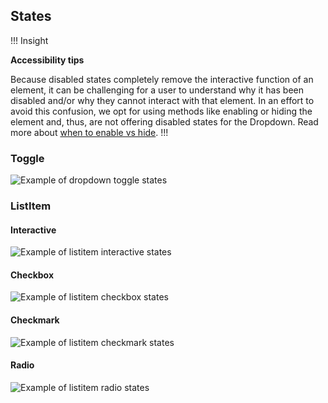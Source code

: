 ## States

!!! Insight

**Accessibility tips**

Because disabled states completely remove the interactive function of an element, it can be challenging for a user to understand why it has been disabled and/or why they cannot interact with that element. In an effort to avoid this confusion, we opt for using methods like enabling or hiding the element and, thus, are not offering disabled states for the Dropdown. Read more about [when to enable vs hide](/patterns/disabled-patterns).
!!!

### Toggle

![Example of dropdown toggle states](/assets/components/dropdown/dropdown-toggle-states.png)

### ListItem

#### Interactive
![Example of listitem interactive states](/assets/components/dropdown/dropdown-listitem-interactive-states.png)

#### Checkbox
![Example of listitem checkbox states](/assets/components/dropdown/dropdown-listitem-checkbox-states.png)

#### Checkmark
![Example of listitem checkmark states](/assets/components/dropdown/dropdown-listitem-checkmark-states.png)

#### Radio
![Example of listitem radio states](/assets/components/dropdown/dropdown-listitem-radio-states.png)
